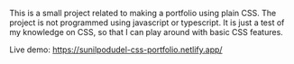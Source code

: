 This is a small project related to making a portfolio using plain CSS.
The project is not programmed using javascript or typescript. It is just a test of my knowledge
on CSS, so that I can play around with basic CSS features.

Live demo:
https://sunilpodudel-css-portfolio.netlify.app/
